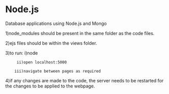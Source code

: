 # Node.js
Database applications using Node.js and Mongo

1)node_modules should be present in the same folder as the code files.


2)ejs files should be within the views folder.


3)to run: i)node <name of index file>

         ii)open localhost:5000
         
        iii)navigate between pages as required
        
        
4)if any changes are made to the code, the server needs to be restarted for the changes to be applied to the webpage.

